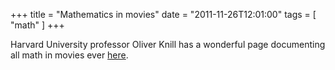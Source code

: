 +++
title = "Mathematics in movies"
date = "2011-11-26T12:01:00"
tags = [ "math" ]
+++

Harvard University professor Oliver Knill has a wonderful page
documenting all math in movies ever
[here](http://www.math.harvard.edu/~knill/mathmovies/index.html).
